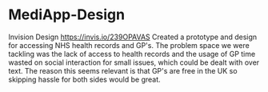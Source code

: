 # MediApp-Design

Invision Design https://invis.io/239OPAVAS
Created a prototype and design for accessing NHS health records and GP's. The problem space we were tackling was the lack of access to health records and the usage of GP time wasted on social interaction for small issues, which could be dealt with over text. The reason this seems relevant is that GP's are free in the UK so skipping hassle for both sides would be great.

